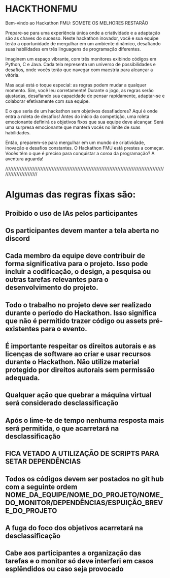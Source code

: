 # HACKTHONFMU

Bem-vindo ao Hackathon FMU: SOMETE OS MELHORES RESTARÃO 

Prepare-se para uma experiência única onde a criatividade e a adaptação são as chaves do sucesso. Neste hackathon inovador, você e sua equipe terão a oportunidade de mergulhar em um ambiente dinâmico, desafiando suas habilidades em três linguagens de programação diferentes. 

Imaginem um espaço vibrante, com três monitores exibindo códigos em Python, C e Java. Cada tela representa um universo de possibilidades e desafios, onde vocês terão que navegar com maestria para alcançar a vitória.

Mas aqui está o toque especial: as regras podem mudar a qualquer momento. Sim, você leu corretamente! Durante o jogo, as regras serão ajustadas, desafiando sua capacidade de pensar rapidamente, adaptar-se e colaborar efetivamente com sua equipe.

E o que seria de um hackathon sem objetivos desafiadores? Aqui é onde entra a roleta de desafios! Antes do início da competição, uma roleta emocionante definirá os objetivos fixos que sua equipe deve alcançar. Será uma surpresa emocionante que manterá vocês no limite de suas habilidades.

Então, preparem-se para mergulhar em um mundo de criatividade, inovação e desafios constantes. O Hackathon FMU está prestes a começar. Vocês têm o que é preciso para conquistar a coroa da programação? A aventura aguarda!


///////////////////////////////////////////////////////////////////////////////////////////////////////////////////////
# Algumas das regras fixas são:

## Proibido o uso de IAs pelos participantes 

## Os participantes devem manter a tela aberta no discord 

## Cada membro da equipe deve contribuir de forma significativa para o projeto. Isso pode incluir a codificação, o design, a pesquisa ou outras tarefas relevantes para o desenvolvimento do projeto.

## Todo o trabalho no projeto deve ser realizado durante o período do Hackathon. Isso significa que não é permitido trazer código ou assets pré-existentes para o evento.

## É importante respeitar os direitos autorais e as licenças de software ao criar e usar recursos durante o Hackathon. Não utilize material protegido por direitos autorais sem permissão adequada.

## Qualquer ação que quebrar a máquina virtual será considerado desclassificação

## Após o lime-te de tempo nenhuma resposta mais será permitida, o que acarretará na desclassificação

## FICA VETADO A UTILIZAÇÃO DE SCRIPTS PARA SETAR DEPENDÊNCIAS 

## Todos os códigos devem ser postados no git hub com a seguinte ordem NOME_DA_EQUIPE/NOME_DO_PROJETO/NOME_DO_MONITOR/DEPENDÊNCIAS/ESPUIÇÃO_BREVE_DO_PROJETO  

## A fuga do foco dos objetivos acarretará na desclassificação

## Cabe aos participantes a organização das tarefas e o monitor só deve interferi em casos esplêndidos ou caso seja provocado 

